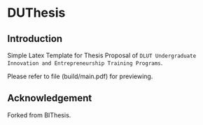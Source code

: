 # DUThesis

## Introduction

Simple Latex Template for Thesis Proposal of `DLUT Undergraduate Innovation and Entrepreneurship Training Programs`.

Please refer to file (build/main.pdf) for previewing.

## Acknowledgement

Forked from BIThesis.

